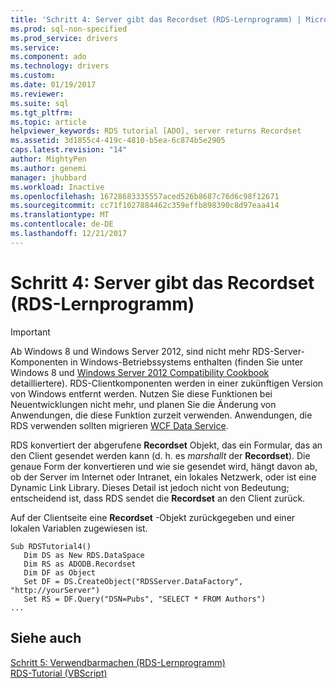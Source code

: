 ```yaml
---
title: 'Schritt 4: Server gibt das Recordset (RDS-Lernprogramm) | Microsoft Docs'
ms.prod: sql-non-specified
ms.prod_service: drivers
ms.service: 
ms.component: ado
ms.technology: drivers
ms.custom: 
ms.date: 01/19/2017
ms.reviewer: 
ms.suite: sql
ms.tgt_pltfrm: 
ms.topic: article
helpviewer_keywords: RDS tutorial [ADO], server returns Recordset
ms.assetid: 3d1855c4-419c-4810-b5ea-6c874b5e2905
caps.latest.revision: "14"
author: MightyPen
ms.author: genemi
manager: jhubbard
ms.workload: Inactive
ms.openlocfilehash: 16728683335557aced526b8687c76d6c98f12671
ms.sourcegitcommit: cc71f1027884462c359effb898390c8d97eaa414
ms.translationtype: MT
ms.contentlocale: de-DE
ms.lasthandoff: 12/21/2017
---
```

# <a name="step-4-server-returns-the-recordset-rds-tutorial"></a>Schritt 4: Server gibt das Recordset (RDS-Lernprogramm)
> [!IMPORTANT]
>  Ab Windows 8 und Windows Server 2012, sind nicht mehr RDS-Server-Komponenten in Windows-Betriebssystems enthalten (finden Sie unter Windows 8 und [Windows Server 2012 Compatibility Cookbook](https://www.microsoft.com/en-us/download/details.aspx?id=27416) detailliertere). RDS-Clientkomponenten werden in einer zukünftigen Version von Windows entfernt werden. Nutzen Sie diese Funktionen bei Neuentwicklungen nicht mehr, und planen Sie die Änderung von Anwendungen, die diese Funktion zurzeit verwenden. Anwendungen, die RDS verwenden sollten migrieren [WCF Data Service](http://go.microsoft.com/fwlink/?LinkId=199565).  
  
 RDS konvertiert der abgerufene **Recordset** Objekt, das ein Formular, das an den Client gesendet werden kann (d. h. es *marshallt* der **Recordset**). Die genaue Form der konvertieren und wie sie gesendet wird, hängt davon ab, ob der Server im Internet oder Intranet, ein lokales Netzwerk, oder ist eine Dynamic Link Library. Dieses Detail ist jedoch nicht von Bedeutung; entscheidend ist, dass RDS sendet die **Recordset** an den Client zurück.  
  
 Auf der Clientseite eine **Recordset** -Objekt zurückgegeben und einer lokalen Variablen zugewiesen ist.  
  
```  
Sub RDSTutorial4()  
   Dim DS as New RDS.DataSpace  
   Dim RS as ADODB.Recordset  
   Dim DF as Object  
   Set DF = DS.CreateObject("RDSServer.DataFactory", "http://yourServer")  
   Set RS = DF.Query("DSN=Pubs", "SELECT * FROM Authors")  
...  
```  
  
## <a name="see-also"></a>Siehe auch  
 [Schritt 5: Verwendbarmachen (RDS-Lernprogramm)](../../../ado/guide/remote-data-service/step-5-datacontrol-is-made-usable-rds-tutorial.md)   
 [RDS-Tutorial (VBScript)](../../../ado/guide/remote-data-service/rds-tutorial-vbscript.md)   
